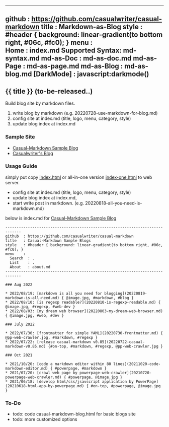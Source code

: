 -----------------------------------------------------------------------------
github  : https://github.com/casualwriter/casual-markdown 
title   : Markdown-as-Blog
style   : #header { background: linear-gradient(to bottom right, #06c, #fc0); }
menu    :    
  Home            : index.md
  Supported Syntax: md-syntax.md
  md-as-Doc       : md-as-doc.md
  md-as-Page      : md-as-page.md
  md-as-Blog      : md-as-blog.md
  [DarkMode]      : javascript:darkmode() 
-----------------------------------------------------------------------------

## {{ title }} (to-be-released..)

Build blog site by markdown files. 

1. write blog by markdown (e.g. 20220728-use-markdown-for-blog.md)
2. config site at index.md (title, logo, menu, category, style)
3. update blog index at index.md

### Sample Site 

* [Casual-Markdown Sample Blog](https://casualwriter.github.io/casual-markdown/blog)
* [Casualwriter's Blog](https://casualwriter.github.io/blog)

### Usage Guide

simply put copy [index.html](https://github.com/casualwriter/casual-markdown-page/blob/main/source/index.html) 
or all-in-one version [index-one.html](https://github.com/casualwriter/casual-markdown-page/blob/main/source/index-one.html) 
to web server. 

* config site at index.md (title, logo, menu, category, style)
* update blog index at index.md, 
* start write post in markdown. (e.g. 20220818-all-you-need-is-markdown.md)
                                          
below is index.md for [Casual-Markdown Sample Blog](./blog)
 
~~~  
-----------------------------------------------------------------------------
github  : https://github.com/casualwriter/casual-markdown 
title   : Casual-Markdown Sample Blogs 
style   : #header { background: linear-gradient(to bottom right, #06c, #fc0); }
menu    : 
  Search  : .
  List    : .
  About   : about.md
-----------------------------------------------------------------------------
   
### Aug 2022
                    
* 2022/08/19: [markdown is all you need for blogging](20220819-markdown-is-all-need.md) { @image.jpg, #markdown, #blog }
* 2022/08/10: [is regexp readable?](20220810-is-regexp-readable.md) { @image.jpg, #regexp, #web-dev }
* 2022/08/03: [my dream web browser](20220803-my-dream-web-browser.md) { @image.jpg, #web, #dev }

### July 2022
                    
* 2022/07/30: [frontmatter for simple YAML](20220730-frontmatter.md) { @pp-web-crawler.jpg, #markdown, #regexp }
* 2022/07/22: [release casual-markdown v0.85](20220722-casual-markdown-v0.85.md) {#on-top, #markdown, #regexp, @pp-web-crawler.jpg }

### Oct 2021

* 2021/10/20: [code a markdown editor within 80 lines](20211020-code-markdown-editor.md) { #powerpage, #markdown }
* 2021/07/20: [crawl web page by powerpage-web-crawler](20210720-powerpage-web-crawler.md) { #powerpage, @image.jpg }
* 2021/06/18: [develop html/css/jsavscript application by PowerPage](20210618-html-app-by-powerpage.md) { #on-top, #powerpage, @image.jpg }

~~~ 


### To-Do

* todo: code casual-markdown-blog.html for basic blogs site
* todo: more customized options
 
